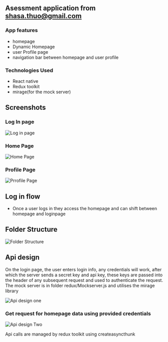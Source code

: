 ## Asessment application from shasa.thuo@gmail.com
### App features
- homepage
- Dynamic Homepage
- user Profile page
- navigation bar between homepage and user profile 

### Technologies Used

- React native
- Redux toolkit
- mirage(for the mock server)



## Screenshots

### Log In page
![Log in page](./screenshots/screenshot1.jpg)
### Home Page
![Home Page](./screenshots/screenshot2.jpg)
### Profile Page
![Prrofile Page](./screenshots/screenshot3.jpg)

## Log in flow
- Once a user logs in they access the homepage and can shift between homepage and loginpage

## Folder Structure
![Folder Structure](./screenshots/FILE.png)


## Api design
On the login page, the user enters login info, any credentials will work, after which the server sends a secret key and api key, these keys are passed into the header of any subsequent request and used to authenticate the request. The mock server is in folder redux/Mockserver.js and utilises the mirage library 

![Api design one](./screenshots/api1.png)
### Get request for homepage data using provided credentials
![Api design Two](./screenshots/api2.png)

Api calls are managed by redux toolkit using createasyncthunk